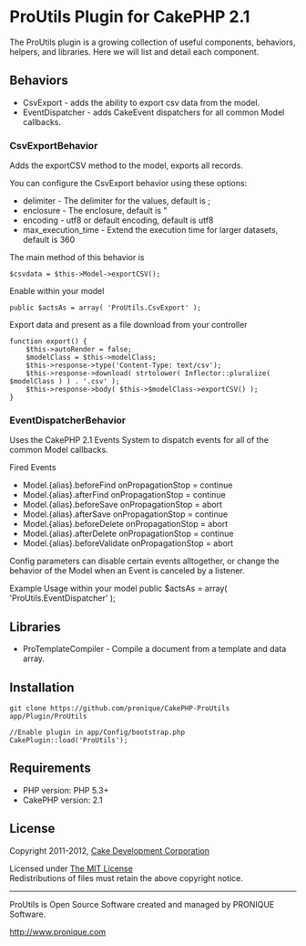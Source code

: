 # ProUtils Plugin for CakePHP 2.1 #

The ProUtils plugin is a growing collection of useful components, behaviors, helpers, and libraries. Here we will list and detail each component.

## Behaviors

* CsvExport        - adds the ability to export csv data from the model.
* EventDispatcher        - adds CakeEvent dispatchers for all common Model callbacks.

### CsvExportBehavior ###

Adds the exportCSV method to the model, exports all records.

You can configure the CsvExport behavior using these options:

* delimiter - The delimiter for the values, default is ;
* enclosure - The enclosure, default is "
* encoding - utf8 or default encoding, default is utf8
* max_execution_time - Extend the execution time for larger datasets, default is 360

The main method of this behavior is
    
    $csvdata = $this->Model->exportCSV();

Enable within your model
    
    public $actsAs = array( 'ProUtils.CsvExport' );

Export data and present as a file download from your controller

    function export() {
        $this->autoRender = false;
        $modelClass = $this->modelClass;
        $this->response->type('Content-Type: text/csv');
        $this->response->download( strtolower( Inflector::pluralize( $modelClass ) ) . '.csv' );
        $this->response->body( $this->$modelClass->exportCSV() );
    }
    
### EventDispatcherBehavior ###

Uses the CakePHP 2.1 Events System to dispatch events for all of the common Model callbacks.
 
Fired Events          

* Model.{alias}.beforeFind     onPropagationStop = continue
* Model.{alias}.afterFind      onPropagationStop = continue
* Model.{alias}.beforeSave     onPropagationStop = abort
* Model.{alias}.afterSave      onPropagationStop = continue
* Model.{alias}.beforeDelete   onPropagationStop = abort
* Model.{alias}.afterDelete    onPropagationStop = continue
* Model.{alias}.beforeValidate onPropagationStop = abort

Config parameters can disable certain events alltogether, or
change the behavior of the Model when an Event is canceled
by a listener.

Example Usage within your model
    public $actsAs = array( 'ProUtils.EventDispatcher' );
    
## Libraries ##

* ProTemplateCompiler       - Compile a document from a template and data array.

## Installation ##

    git clone https://github.com/pronique/CakePHP-ProUtils app/Plugin/ProUtils
    
    //Enable plugin in app/Config/bootstrap.php
    CakePlugin::load('ProUtils');
    
## Requirements ##

* PHP version: PHP 5.3+
* CakePHP version: 2.1

## License ##

Copyright 2011-2012, [Cake Development Corporation](http://pronique.com)

Licensed under [The MIT License](http://www.opensource.org/licenses/mit-license.php)<br/>
Redistributions of files must retain the above copyright notice.

--------------------------------------------------------------------------
ProUtils is Open Source Software created and managed by PRONIQUE Software.

http://www.pronique.com
